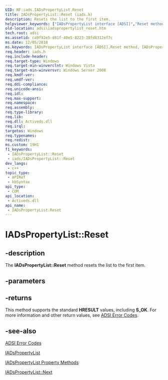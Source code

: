 ```yaml
---
UID: NF:iads.IADsPropertyList.Reset
title: IADsPropertyList::Reset (iads.h)
description: Resets the list to the first item.
helpviewer_keywords: ["IADsPropertyList interface [ADSI]","Reset method","IADsPropertyList.Reset","IADsPropertyList::Reset","Reset","Reset method [ADSI]","Reset method [ADSI]","IADsPropertyList interface","_ds_iadspropertylist_reset","adsi.iadspropertylist__reset","adsi.iadspropertylist_reset","iads/IADsPropertyList::Reset"]
old-location: adsi\iadspropertylist_reset.htm
tech.root: adsi
ms.assetid: ca9f92e5-d81f-40e5-8223-38fd8312ef7c
ms.date: 12/05/2018
ms.keywords: IADsPropertyList interface [ADSI],Reset method, IADsPropertyList.Reset, IADsPropertyList::Reset, Reset, Reset method [ADSI], Reset method [ADSI],IADsPropertyList interface, _ds_iadspropertylist_reset, adsi.iadspropertylist__reset, adsi.iadspropertylist_reset, iads/IADsPropertyList::Reset
req.header: iads.h
req.include-header: 
req.target-type: Windows
req.target-min-winverclnt: Windows Vista
req.target-min-winversvr: Windows Server 2008
req.kmdf-ver: 
req.umdf-ver: 
req.ddi-compliance: 
req.unicode-ansi: 
req.idl: 
req.max-support: 
req.namespace: 
req.assembly: 
req.type-library: 
req.lib: 
req.dll: Activeds.dll
req.irql: 
targetos: Windows
req.typenames: 
req.redist: 
ms.custom: 19H1
f1_keywords:
 - IADsPropertyList::Reset
 - iads/IADsPropertyList::Reset
dev_langs:
 - c++
topic_type:
 - APIRef
 - kbSyntax
api_type:
 - COM
api_location:
 - Activeds.dll
api_name:
 - IADsPropertyList.Reset
---
```


# IADsPropertyList::Reset


## -description

The <b>IADsPropertyList::Reset</b> method resets the list to the first item.

## -parameters

## -returns

This method supports the standard <b>HRESULT</b> values, including <b>S_OK</b>. For more information and other return values, see  <a href="https://docs.microsoft.com/windows/desktop/ADSI/adsi-error-codes">ADSI Error Codes</a>.

## -see-also

<a href="https://docs.microsoft.com/windows/desktop/ADSI/adsi-error-codes">ADSI Error Codes</a>



<a href="https://docs.microsoft.com/windows/desktop/api/iads/nn-iads-iadspropertylist">IADsPropertyList</a>



<a href="https://docs.microsoft.com/windows/desktop/ADSI/iadspropertylist-property-methods">IADsPropertyList Property Methods</a>



<a href="https://docs.microsoft.com/windows/desktop/api/iads/nf-iads-iadspropertylist-next">IADsPropertyList::Next</a>

